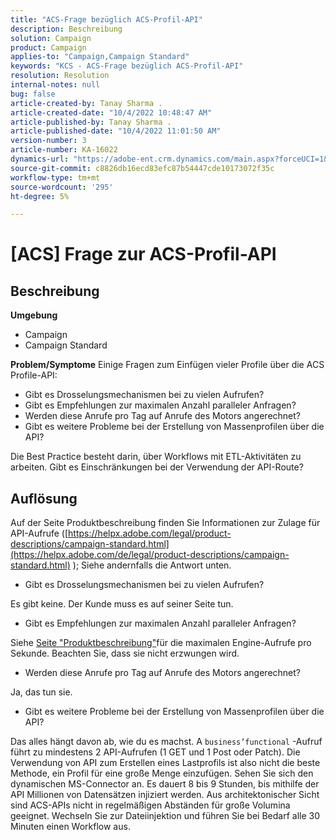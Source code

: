 ```yaml
---
title: "ACS-Frage bezüglich ACS-Profil-API"
description: Beschreibung
solution: Campaign
product: Campaign
applies-to: "Campaign,Campaign Standard"
keywords: "KCS - ACS-Frage bezüglich ACS-Profil-API"
resolution: Resolution
internal-notes: null
bug: false
article-created-by: Tanay Sharma .
article-created-date: "10/4/2022 10:48:47 AM"
article-published-by: Tanay Sharma .
article-published-date: "10/4/2022 11:01:50 AM"
version-number: 3
article-number: KA-16022
dynamics-url: "https://adobe-ent.crm.dynamics.com/main.aspx?forceUCI=1&pagetype=entityrecord&etn=knowledgearticle&id=c2ea181f-d243-ed11-bba2-0022480868ff"
source-git-commit: c8826db16ecd83efc87b54447cde10173072f35c
workflow-type: tm+mt
source-wordcount: '295'
ht-degree: 5%

---
```


# [ACS] Frage zur ACS-Profil-API

## Beschreibung

<b>Umgebung</b>
- Campaign
- Campaign Standard



<b>Problem/Symptome</b>
Einige Fragen zum Einfügen vieler Profile über die ACS Profile-API:

- Gibt es Drosselungsmechanismen bei zu vielen Aufrufen?
- Gibt es Empfehlungen zur maximalen Anzahl paralleler Anfragen?
- Werden diese Anrufe pro Tag auf Anrufe des Motors angerechnet?
- Gibt es weitere Probleme bei der Erstellung von Massenprofilen über die API?


Die Best Practice besteht darin, über Workflows mit ETL-Aktivitäten zu arbeiten. Gibt es Einschränkungen bei der Verwendung der API-Route?


## Auflösung


Auf der Seite Produktbeschreibung finden Sie Informationen zur Zulage für API-Aufrufe ([https://helpx.adobe.com/legal/product-descriptions/campaign-standard.html](https://helpx.adobe.com/de/legal/product-descriptions/campaign-standard.html) ); Siehe andernfalls die Antwort unten.



- Gibt es Drosselungsmechanismen bei zu vielen Aufrufen?


Es gibt keine. Der Kunde muss es auf seiner Seite tun.

- Gibt es Empfehlungen zur maximalen Anzahl paralleler Anfragen?


Siehe [Seite &quot;Produktbeschreibung&quot;](https://helpx.adobe.com/de/legal/product-descriptions/campaign-standard.html#)für die maximalen Engine-Aufrufe pro Sekunde. Beachten Sie, dass sie nicht erzwungen wird.

- Werden diese Anrufe pro Tag auf Anrufe des Motors angerechnet?


Ja, das tun sie.

- Gibt es weitere Probleme bei der Erstellung von Massenprofilen über die API?


Das alles hängt davon ab, wie du es machst. A `business’functional` -Aufruf führt zu mindestens 2 API-Aufrufen (1 GET und 1 Post oder Patch). Die Verwendung von API zum Erstellen eines Lastprofils ist also nicht die beste Methode, ein Profil für eine große Menge einzufügen. Sehen Sie sich den dynamischen MS-Connector an. Es dauert 8 bis 9 Stunden, bis mithilfe der API Millionen von Datensätzen injiziert werden. Aus architektonischer Sicht sind ACS-APIs nicht in regelmäßigen Abständen für große Volumina geeignet. Wechseln Sie zur Dateiinjektion und führen Sie bei Bedarf alle 30 Minuten einen Workflow aus.
